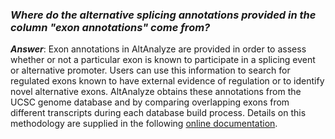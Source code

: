 ### _Where do the alternative splicing annotations provided in the column "exon annotations" come from?_ ###

_**Answer**_: Exon annotations in AltAnalyze are provided in order to assess whether or not a particular exon is known to participate in a splicing event or alternative promoter. Users can use this information to search for regulated exons known to have external evidence of regulation or to identify novel alternative exons. AltAnalyze obtains these annotations from the UCSC genome database and by comparing overlapping exons from different transcripts during each database build process. Details on this methodology are supplied in the following [online documentation](http://www.altanalyze.org/help.htm#as_predict).